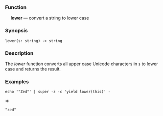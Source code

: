 ### Function

&emsp; **lower** &mdash; convert a string to lower case

### Synopsis

```
lower(s: string) -> string
```

### Description

The _lower_ function converts all upper case Unicode characters in `s`
to lower case and returns the result.

### Examples

```mdtest-command
echo '"Zed"' | super -z -c 'yield lower(this)' -
```
=>
```mdtest-output
"zed"
```
